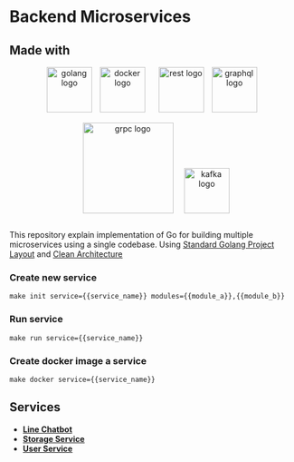 # Backend Microservices

## Made with
<p align="center">
  <img src="https://storage.googleapis.com/agungdp/static/logo/golang.png" width="80" alt="golang logo" />
  <img src="https://storage.googleapis.com/agungdp/static/logo/docker.png" width="80" hspace="10" alt="docker logo" />
  <img src="https://storage.googleapis.com/agungdp/static/logo/rest.png" width="80" hspace="10" alt="rest logo" />
  <img src="https://storage.googleapis.com/agungdp/static/logo/graphql.png" width="80" alt="graphql logo" />
  <img src="https://storage.googleapis.com/agungdp/static/logo/grpc.png" width="160" hspace="15" vspace="15" alt="grpc logo" />
  <img src="https://storage.googleapis.com/agungdp/static/logo/kafka.png" height="80" alt="kafka logo" />
</p>

This repository explain implementation of Go for building multiple microservices using a single codebase. Using [Standard Golang Project Layout](https://github.com/golang-standards/project-layout) and [Clean Architecture](https://blog.cleancoder.com/uncle-bob/2012/08/13/the-clean-architecture.html)

### Create new service
```
make init service={{service_name}} modules={{module_a}},{{module_b}}
```

### Run service
```
make run service={{service_name}}
```

### Create docker image a service
```
make docker service={{service_name}}
```

## Services

* [**Line Chatbot**](https://github.com/agungdwiprasetyo/backend-microservices/tree/master/cmd/line-chatbot#line-chatbot-service)
* [**Storage Service**](https://github.com/agungdwiprasetyo/backend-microservices/tree/master/cmd/storage-service)
* [**User Service**](https://github.com/agungdwiprasetyo/backend-microservices/tree/master/cmd/user-service)
